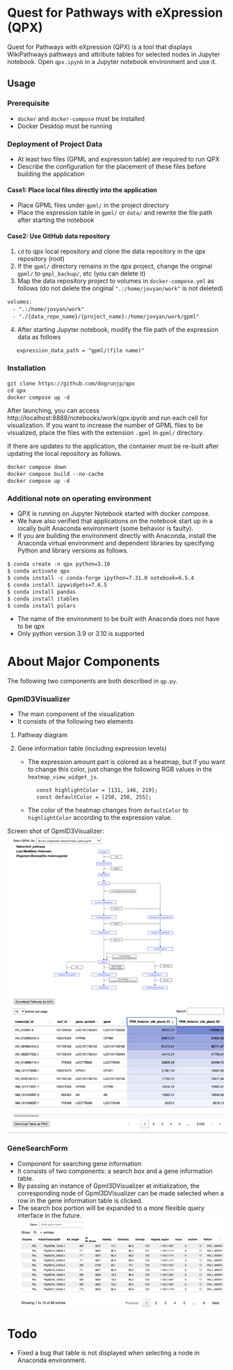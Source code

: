 # Quest for Pathways with eXpression (QPX) 

Quest for Pathways with eXpression (QPX) is a tool that displays WikiPathways pathways and attribute tables for selected nodes in Jupyter notebook.
Open `qpx.ipynb` in a Jupyter notebook environment and use it.

## Usage

### Prerequisite

- `docker` and `docker-compose` must be installed
- Docker Desktop must be running

### Deployment of Project Data

- At least two files (GPML and expression table) are required to run QPX
- Describe the configuration for the placement of these files before building the application

#### Case1: Place local files directly into the application

- Place GPML files under `gpml/` in the project directory
- Place the expression table in `gpml/` or `data/` and rewrite the file path after starting the notebook

#### Case2: Use GitHub data repository

1. `cd` to qpx local repository and clone the data repository in the qpx repository (root)
2. If the `gpml/` directory remains in the qpx project, change the original `gpml/` to `gmpl_backup/`, etc (you can delete it)
3. Map the data repository project to volumes in `docker-compose.yml` as follows (do not delete the original `".:/home/jovyan/work"` is not deleted)

```
volumes:
　- ".:/home/jovyan/work"
　- "./{data_repo_name}/{project_name}:/home/jovyan/work/gpml"
```

4. After starting Jupyter notebook, modify the file path of the expression data as follows

```
   expression_data_path = "gpml/(file name)"
```

### Installation

```
git clone https://github.com/dogrunjp/qpx
cd qpx
docker compose up -d
```

After launching, you can access http://localhost:8888/notebooks/work/qpx.ipynb and run each cell for visualization.
If you want to increase the number of GPML files to be visualized, place the files with the extension `.gpml` in `gpml/` directory.

If there are updates to the application, the container must be re-built after updating the local repository as follows.

```
docker compose down
docker compose build --no-cache
docker compose up -d
```

### Additional note on operating environment

- QPX is running on Jupyter Notebook started with docker compose.
- We have also verified that applications on the notebook start up in a locally built Anaconda environment (some behavior is faulty).
- If you are building the environment directly with Anaconda, install the Anaconda virtual environment and dependent libraries by specifying Python and library versions as follows.

```
$ conda create -n qpx python=3.10
$ conda activate qpx
$ conda install -c conda-forge ipython=7.31.0 notebook=6.5.4
$ conda install ipywidgets=7.6.5
$ conda install pandas
$ conda install itables
$ conda install polars
```

- The name of the environment to be built with Anaconda does not have to be qpx
- Only python version 3.9 or 3.10 is supported

# About Major Components

The following two components are both described in `qp.py`.

### GpmlD3Visualizer

- The main component of the visualization
- It consists of the following two elements

1. Pathway diagram
2. Gene information table (including expression levels)

   - The expression amount part is colored as a heatmap, but if you want to change this color, just change the following RGB values in the `heatmap_view_widget_js`.

   ```
         const highlightColor = [131, 146, 219];
         const defaultColor = [250, 250, 255];
   ```

   - The color of the heatmap changes from `defaultColor` to `highlightColor` according to the expression value.

Screen shot of GpmlD3Visualizer:
![gpml_d3_visualizer](images/gpml_d3_visualizer.png)

### GeneSearchForm

- Component for searching gene information
- It consists of two components: a search box and a gene information table.
- By passing an instance of Gpml3DVisualizer at initialization, the corresponding node of Gpml3DVisualizer can be made selected when a row in the gene information table is clicked.
- The search box portion will be expanded to a more flexible query interface in the future.
  ![gene_search_form](images/gene_search_form.png)

# Todo

- Fixed a bug that table is not displayed when selecting a node in Anaconda environment.
